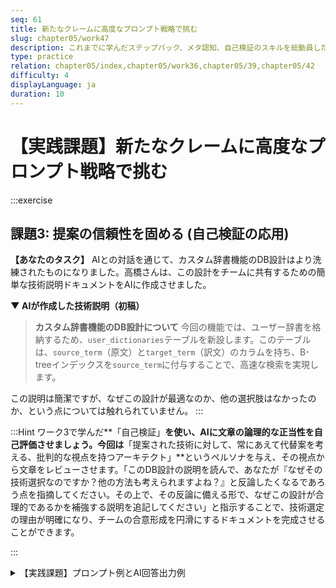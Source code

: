 ```yaml
---
seq: 61
title: 新たなクレームに高度なプロンプト戦略で挑む
slug: chapter05/work47
description: これまでに学んだステップバック、メタ認知、自己検証のスキルを総動員した実践的な課題に取り組む
type: practice
relation: chapter05/index,chapter05/work36,chapter05/39,chapter05/42
difficulty: 4
displayLanguage: ja
duration: 10
---
```


# 【実践課題】新たなクレームに高度なプロンプト戦略で挑む

:::exercise
## 課題3: 提案の信頼性を固める (自己検証の応用)

**【あなたのタスク】**
AIとの対話を通じて、カスタム辞書機能のDB設計はより洗練されたものになりました。高橋さんは、この設計をチームに共有するための簡単な技術説明ドキュメントをAIに作成させました。

**▼ AIが作成した技術説明（初稿）**

> **カスタム辞書機能のDB設計について**
> 今回の機能では、ユーザー辞書を格納するため、`user_dictionaries`テーブルを新設します。このテーブルは、`source_term`（原文）と`target_term`（訳文）のカラムを持ち、B-treeインデックスを`source_term`に付与することで、高速な検索を実現します。

この説明は簡潔ですが、なぜこの設計が最適なのか、他の選択肢はなかったのか、という点については触れられていません。
:::

:::Hint
ワーク3で学んだ**「自己検証」**を使い、AIに文章の論理的な正当性を自己評価させましょう。今回は**「提案された技術に対して、常にあえて代替案を考える、批判的な視点を持つアーキテクト」**というペルソナを与え、その視点から文章をレビューさせます。「このDB設計の説明を読んで、あなたが『なぜその技術選択なのですか？他の方法も考えられますよね？』と反論したくなるであろう点を指摘してください。その上で、その反論に備える形で、なぜこの設計が合理的であるかを補強する説明を追記してください」と指示することで、技術選定の理由が明確になり、チームの合意形成を円滑にするドキュメントを完成させることができます。

:::

<details>
<summary>【実践課題】プロンプト例とAI回答出力例</summary>

### ▼ 課題3プロンプト例

```
この技術説明をありがとうございます。

> **カスタム辞書機能のDB設計について**
> 今回の機能では、ユーザー辞書を格納するため、`user_dictionaries`テーブルを新設します。このテーブルは、`source_term`（原文）と`target_term`（訳文）のカラムを持ち、B-treeインデックスを`source_term`に付与することで、高速な検索を実現します。

では最後に、この説明をレビューしてください。
あなたは、提案された技術に対して、常にあえて代替案を考える、批判的な視点を持つアーキテクトです。
この説明を読んで、「なぜその技術選択なのですか？他の方法も考えられますよね？」と反論したくなるであろう点を指摘してください。

その上で、その反論に備える形で、なぜこの設計が合理的であるかを補強する説明を追記してください。

```

### ▼ 課題3 AI回答出力例

```
承知いたしました。アーキテクトとして、この技術説明の弱点を指摘し、補強します。

### 弱点の指摘
この説明では、「なぜ辞書データをRDB（リレーショナルデータベース）に格納するのか」という、最も根本的な設計判断の理由が述べられていません。
私ならこう反論します。「辞書のような単純なKey-Valueストアなら、RDBよりもRedisやDynamoDBのようなNoSQLデータベースの方が、読み取り性能も高く、スケーラビリティにも優れているのではありませんか？」

### 説明の補強案
この反論に備え、以下のように説明を補強することを提案します。

**【改善後】カスタム辞書機能のDB設計について**

今回の機能では、ユーザー辞書を格納するため、**既存のMySQL（RDB）内に**`user_dictionaries`テーブルを新設します。

**【技術選定の理由】**
辞書データのようなKey-Value形式のデータストアには、RedisのようなNoSQLデータベースも選択肢として考えられます。しかし、今回は以下の理由から、既存のRDBを利用することが最も合理的であると判断しました。

1.  **開発スピードの優先**: 新たなミドルウェア（Redis等）を導入する場合、環境構築、運用監視、学習コストが発生します。今回は、まず顧客価値を迅速に提供することを最優先とし、使い慣れたRDBを選択します。
2.  **データの一貫性と管理の容易さ**: ユーザー情報など、他のデータと一貫性を保ったバックアップや管理が可能です。
3.  **将来的な拡張性**: 将来的には、企業単位での共有機能や、単語の承認ワークフローといった複雑な機能追加が予想されます。こうしたリレーショナルな要件には、RDBの方が柔軟に対応できます。

テーブルには、`source_term`（原文）と`target_term`（訳文）のカラムを持ち、B-treeインデックスを`source_term`に付与することで、RDBでも十分に高速な検索を実現します。
```

</details>

